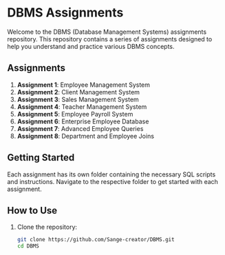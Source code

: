 # DBMS Assignments

Welcome to the DBMS (Database Management Systems) assignments repository. This repository contains a series of assignments designed to help you understand and practice various DBMS concepts.

## Assignments

1. **Assignment 1**: Employee Management System
2. **Assignment 2**: Client Management System
3. **Assignment 3**: Sales Management System
4. **Assignment 4**: Teacher Management System
5. **Assignment 5**: Employee Payroll System
6. **Assignment 6**: Enterprise Employee Database
7. **Assignment 7**: Advanced Employee Queries
8. **Assignment 8**: Department and Employee Joins

## Getting Started

Each assignment has its own folder containing the necessary SQL scripts and instructions. Navigate to the respective folder to get started with each assignment.

## How to Use

1. Clone the repository:
   ```bash
   git clone https://github.com/Sange-creator/DBMS.git
   cd DBMS
